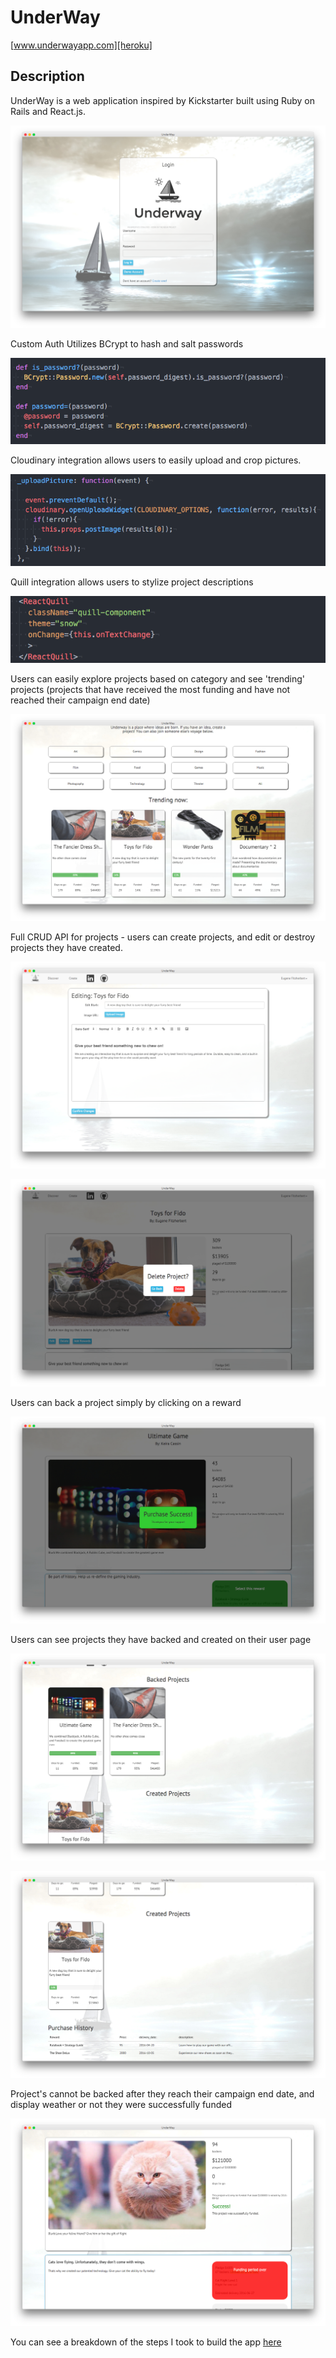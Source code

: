 # UnderWay

[www.underwayapp.com][heroku]

[heroku]: http://www.underwayapp.com/

## Description

UnderWay is a web application inspired by Kickstarter built using Ruby on Rails
and React.js.

![Underway](/images/login.png?raw=true "Underway")

Custom Auth Utilizes BCrypt to hash and salt passwords

![Underway](/images/BCrypt_login.png?raw=true "Underway")

Cloudinary integration allows users to easily upload and crop pictures.

![Underway](/images/cloudinary.png?raw=true "Underway")

Quill integration allows users to stylize project descriptions

![Underway](/images/quill.png?raw=true "Underway")

Users can easily explore projects based on category and see 'trending' projects (projects that have received the most funding and have not reached their campaign end date)

![Underway](/images/discover.png?raw=true "Underway")

Full CRUD API for projects - users can create projects, and edit or destroy projects they have created.

![Underway](/images/edit.png?raw=true "Underway")

![Underway](/images/delete.png?raw=true "Underway")

Users can back a project simply by clicking on a reward

![Underway](/images/purchase_reward.png?raw=true "Underway")

Users can see projects they have backed and created on their user page

![Underway](/images/user_profile1.png?raw=true "Underway")

![Underway](/images/user_profile2.png?raw=true "Underway")

Project's cannot be backed after they reach their campaign end date, and display weather or not they were successfully funded

![Underway](/images/expired_project.png?raw=true "Underway")

You can see a breakdown of the steps I took to build the app [here][DESIGN_PLAN]

[DESIGN_PLAN]: ./DESIGN_PLAN.md
